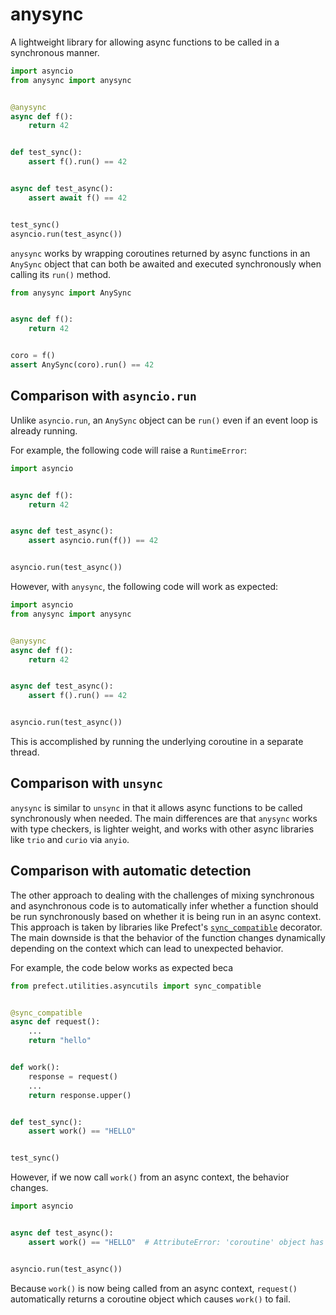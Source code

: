 # anysync

A lightweight library for allowing async functions to be called in a synchronous manner.

```python
import asyncio
from anysync import anysync


@anysync
async def f():
    return 42


def test_sync():
    assert f().run() == 42


async def test_async():
    assert await f() == 42


test_sync()
asyncio.run(test_async())
```

`anysync` works by wrapping coroutines returned by async functions in an `AnySync`
object that can both be awaited and executed synchronously when calling its `run()`
method.

```python
from anysync import AnySync


async def f():
    return 42


coro = f()
assert AnySync(coro).run() == 42
```

## Comparison with `asyncio.run`

Unlike `asyncio.run`, an `AnySync` object can be `run()` even if an event loop is
already running.

For example, the following code will raise a `RuntimeError`:

```python
import asyncio


async def f():
    return 42


async def test_async():
    assert asyncio.run(f()) == 42


asyncio.run(test_async())
```

However, with `anysync`, the following code will work as expected:

```python
import asyncio
from anysync import anysync


@anysync
async def f():
    return 42


async def test_async():
    assert f().run() == 42


asyncio.run(test_async())
```

This is accomplished by running the underlying coroutine in a separate thread.

## Comparison with `unsync`

`anysync` is similar to `unsync` in that it allows async functions to be called
synchronously when needed. The main differences are that `anysync` works with type
checkers, is lighter weight, and works with other async libraries like `trio` and
`curio` via `anyio`.

## Comparison with automatic detection

The other approach to dealing with the challenges of mixing synchronous and asynchronous
code is to automatically infer whether a function should be run synchronously based on
whether it is being run in an async context. This approach is taken by libraries like
Prefect's
[`sync_compatible`](https://github.com/PrefectHQ/prefect/blob/934982e5969c1fd7721c06bbbb12b651ea0f2409/src/prefect/utilities/asyncutils.py#L335)
decorator. The main downside is that the behavior of the function changes dynamically
depending on the context which can lead to unexpected behavior.

For example, the code below works as expected beca

```python
from prefect.utilities.asyncutils import sync_compatible


@sync_compatible
async def request():
    ...
    return "hello"


def work():
    response = request()
    ...
    return response.upper()


def test_sync():
    assert work() == "HELLO"


test_sync()
```

However, if we now call `work()` from an async context, the behavior changes.

```python
import asyncio


async def test_async():
    assert work() == "HELLO"  # AttributeError: 'coroutine' object has no attribute 'upper'


asyncio.run(test_async())
```

Because `work()` is now being called from an async context, `request()` automatically
returns a coroutine object which causes `work()` to fail.
